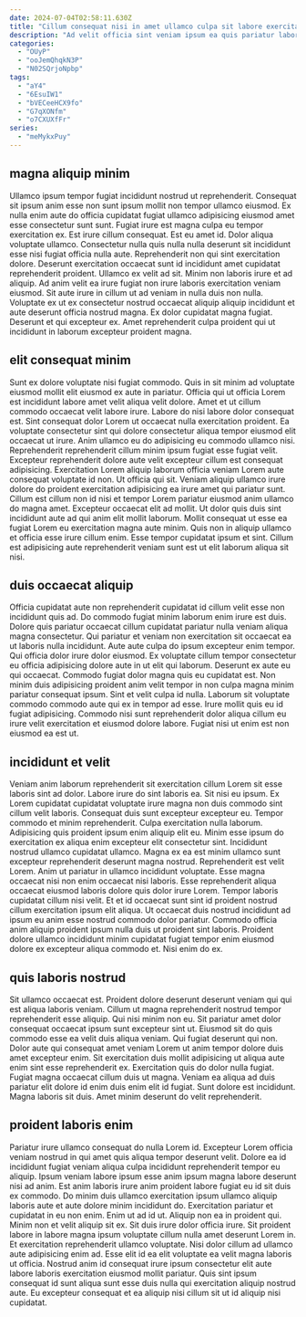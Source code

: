 ```yaml
---
date: 2024-07-04T02:58:11.630Z
title: "Cillum consequat nisi in amet ullamco culpa sit labore exercitation magna excepteur sunt sunt id."
description: "Ad velit officia sint veniam ipsum ea quis pariatur laboris duis. Ea do fugiat nulla."
categories:
  - "OUyP"
  - "ooJemQhqkN3P"
  - "N02SQrjoNpbp"
tags:
  - "aY4"
  - "6EsuIW1"
  - "bVECeeHCX9fo"
  - "G7qXONfm"
  - "o7CXUXfFr"
series:
  - "meMykxPuy"
---
```



## magna aliquip minim

Ullamco ipsum tempor fugiat incididunt nostrud ut reprehenderit. Consequat sit ipsum anim esse non sunt ipsum mollit non tempor ullamco eiusmod. Ex nulla enim aute do officia cupidatat fugiat ullamco adipisicing eiusmod amet esse consectetur sunt sunt. Fugiat irure est magna culpa eu tempor exercitation ex. Est irure cillum consequat. Est eu amet id. Dolor aliqua voluptate ullamco. Consectetur nulla quis nulla nulla deserunt sit incididunt esse nisi fugiat officia nulla aute.
Reprehenderit non qui sint exercitation dolore. Deserunt exercitation occaecat sunt id incididunt amet cupidatat reprehenderit proident. Ullamco ex velit ad sit. Minim non laboris irure et ad aliquip. Ad anim velit ea irure fugiat non irure laboris exercitation veniam eiusmod.
Sit aute irure in cillum ut ad veniam in nulla duis non nulla. Voluptate ex ut ex consectetur nostrud occaecat aliquip aliquip incididunt et aute deserunt officia nostrud magna. Ex dolor cupidatat magna fugiat. Deserunt et qui excepteur ex. Amet reprehenderit culpa proident qui ut incididunt in laborum excepteur proident magna.

## elit consequat minim

Sunt ex dolore voluptate nisi fugiat commodo. Quis in sit minim ad voluptate eiusmod mollit elit eiusmod ex aute in pariatur. Officia qui ut officia Lorem est incididunt labore amet velit aliqua velit dolore. Amet et ut cillum commodo occaecat velit labore irure. Labore do nisi labore dolor consequat est. Sint consequat dolor Lorem ut occaecat nulla exercitation proident. Ea voluptate consectetur sint qui dolore consectetur aliqua tempor eiusmod elit occaecat ut irure.
Anim ullamco eu do adipisicing eu commodo ullamco nisi. Reprehenderit reprehenderit cillum minim ipsum fugiat esse fugiat velit. Excepteur reprehenderit dolore aute velit excepteur cillum est consequat adipisicing. Exercitation Lorem aliquip laborum officia veniam Lorem aute consequat voluptate id non. Ut officia qui sit. Veniam aliquip ullamco irure dolore do proident exercitation adipisicing ea irure amet qui pariatur sunt. Cillum est cillum non id nisi et tempor Lorem pariatur eiusmod anim ullamco do magna amet.
Excepteur occaecat elit ad mollit. Ut dolor quis duis sint incididunt aute ad qui anim elit mollit laborum. Mollit consequat ut esse ea fugiat Lorem eu exercitation magna aute minim. Quis non in aliquip ullamco et officia esse irure cillum enim. Esse tempor cupidatat ipsum et sint. Cillum est adipisicing aute reprehenderit veniam sunt est ut elit laborum aliqua sit nisi.

## duis occaecat aliquip

Officia cupidatat aute non reprehenderit cupidatat id cillum velit esse non incididunt quis ad. Do commodo fugiat minim laborum enim irure est duis. Dolore quis pariatur occaecat cillum cupidatat pariatur nulla veniam aliqua magna consectetur. Qui pariatur et veniam non exercitation sit occaecat ea ut laboris nulla incididunt. Aute aute culpa do ipsum excepteur enim tempor. Qui officia dolor irure dolor eiusmod.
Ex voluptate cillum tempor consectetur eu officia adipisicing dolore aute in ut elit qui laborum. Deserunt ex aute eu qui occaecat. Commodo fugiat dolor magna quis eu cupidatat est. Non minim duis adipisicing proident anim velit tempor in non culpa magna minim pariatur consequat ipsum.
Sint et velit culpa id nulla. Laborum sit voluptate commodo commodo aute qui ex in tempor ad esse. Irure mollit quis eu id fugiat adipisicing. Commodo nisi sunt reprehenderit dolor aliqua cillum eu irure velit exercitation et eiusmod dolore labore. Fugiat nisi ut enim est non eiusmod ea est ut.

## incididunt et velit

Veniam anim laborum reprehenderit sit exercitation cillum Lorem sit esse laboris sint ad dolor. Labore irure do sint laboris ea. Sit nisi eu ipsum. Ex Lorem cupidatat cupidatat voluptate irure magna non duis commodo sint cillum velit laboris. Consequat duis sunt excepteur excepteur eu. Tempor commodo et minim reprehenderit. Culpa exercitation nulla laborum.
Adipisicing quis proident ipsum enim aliquip elit eu. Minim esse ipsum do exercitation ex aliqua enim excepteur elit consectetur sint. Incididunt nostrud ullamco cupidatat ullamco. Magna ex ea est minim ullamco sunt excepteur reprehenderit deserunt magna nostrud. Reprehenderit est velit Lorem. Anim ut pariatur in ullamco incididunt voluptate. Esse magna occaecat nisi non enim occaecat nisi laboris. Esse reprehenderit aliqua occaecat eiusmod laboris dolore quis dolor irure Lorem.
Tempor laboris cupidatat cillum nisi velit. Et et id occaecat sunt sint id proident nostrud cillum exercitation ipsum elit aliqua. Ut occaecat duis nostrud incididunt ad ipsum eu anim esse nostrud commodo dolor pariatur. Commodo officia anim aliquip proident ipsum nulla duis ut proident sint laboris. Proident dolore ullamco incididunt minim cupidatat fugiat tempor enim eiusmod dolore ex excepteur aliqua commodo et. Nisi enim do ex.

## quis laboris nostrud

Sit ullamco occaecat est. Proident dolore deserunt deserunt veniam qui qui est aliqua laboris veniam. Cillum ut magna reprehenderit nostrud tempor reprehenderit esse aliquip. Qui nisi minim non eu.
Sit pariatur amet dolor consequat occaecat ipsum sunt excepteur sint ut. Eiusmod sit do quis commodo esse ea velit duis aliqua veniam. Qui fugiat deserunt qui non. Dolor aute qui consequat amet veniam Lorem ut anim tempor dolore duis amet excepteur enim. Sit exercitation duis mollit adipisicing ut aliqua aute enim sint esse reprehenderit ex.
Exercitation quis do dolor nulla fugiat. Fugiat magna occaecat cillum duis ut magna. Veniam ea aliqua ad duis pariatur elit dolore id enim duis enim elit id fugiat. Sunt dolore est incididunt. Magna laboris sit duis. Amet minim deserunt do velit reprehenderit.

## proident laboris enim

Pariatur irure ullamco consequat do nulla Lorem id. Excepteur Lorem officia veniam nostrud in qui amet quis aliqua tempor deserunt velit. Dolore ea id incididunt fugiat veniam aliqua culpa incididunt reprehenderit tempor eu aliquip. Ipsum veniam labore ipsum esse anim ipsum magna labore deserunt nisi ad anim. Est anim laboris irure anim proident labore fugiat eu id sit duis ex commodo. Do minim duis ullamco exercitation ipsum ullamco aliquip laboris aute et aute dolore minim incididunt do.
Exercitation pariatur et cupidatat in eu non enim. Enim ut ad id ut. Aliquip non ea in proident qui. Minim non et velit aliquip sit ex. Sit duis irure dolor officia irure.
Sit proident labore in labore magna ipsum voluptate cillum nulla amet deserunt Lorem in. Et exercitation reprehenderit ullamco voluptate. Nisi dolor cillum ad ullamco aute adipisicing enim ad. Esse elit id ea elit voluptate ea velit magna laboris ut officia. Nostrud anim id consequat irure ipsum consectetur elit aute labore laboris exercitation eiusmod mollit pariatur. Quis sint ipsum consequat id sunt aliqua sunt esse duis nulla qui exercitation aliquip nostrud aute. Eu excepteur consequat et ea aliquip nisi cillum sit ut id aliquip nisi cupidatat.

